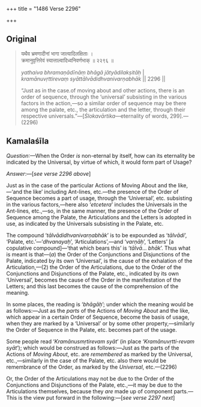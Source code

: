 +++
title = "1486 Verse 2296"

+++
## Original 
>
> यथैव भ्रमणादीनां भागा जात्यादिलक्षिताः ।  
> क्रमानुवृत्तिरेवं स्यात्ताल्वादिध्वनिवर्णभाक् ॥ २२९६ ॥ 
>
> *yathaiva bhramaṇādīnāṃ bhāgā jātyādilakṣitāḥ* \|  
> *kramānuvṛttirevaṃ syāttālvādidhvanivarṇabhāk* \|\| 2296 \|\| 
>
> “Just as in the case.of moving about and other actions, there is an order of sequence, through the ‘universal’ subsisting in the various factors in the action,—so a similar order of sequence may be there among the palate, etc., the articulation and the letter, through their respective universals.”—[*Ślokavārtika*—eternality of words, 299].—(2296)



## Kamalaśīla

*Question*:—When the Order *is* non-eternal by itself, how can its eternality be indicated by the Universal, by virtue of which, it would form part of Usage?

*Answer*:—[*see verse 2296 above*]

Just as in the case of the particular Actions of Moving About and the like,—‘and the like’ including Ant-lines, etc.—the presence of the Order of Sequence becomes a part of usage, through the ‘Universal’, etc. subsisting in the various factors,—here also ‘*etcetera*’ includes the Universals in the Ant-lines, etc.,—so, in the same manner, the presence of the Order of Sequence among the Palate, the Articulations and the Letters is adopted in use, as indicated by the Universals subsisting in the Palate, etc.

The compound ‘*tālvādidhvanivarṇabhāk*’ is to be expounded as ‘*tālvādi*’, ‘Palate, etc.’—‘*dhvanayaḥ*’, ‘Articulations’,—and ‘*varṇāḥ*’, ‘Letters’ [a copulative compound]—‘that which bears this’ is ‘*tālvā*... *bhāk*’. Thus what is meant is that—(*a*) the Order of the Conjunctions and Disjunctions of the Palate, indicated by its own ‘Universal’, is the cause of the exhalation of the Articulation,—(2) the Order of the Articulations, due to the Order of the Conjunctions and Disjunctions of the Palate, etc., indicated by its own ‘Universal’, becomes the cause of the Order in the manifestation of the Letters; and this last becomes the cause of the comprehension of the meaning.

In some places, the reading is ‘*bhāgāḥ*’; under which the meaning would be as follows:—Just as the *parts* of the Actions of *Moving About* and the like, which appear in a certain Order of Sequence, become the basis of usage, when they are marked by a ‘Universal’ or by some other property,—similarly the Order of Sequence in the Palate, etc. becomes part of the usage.

Some people read ‘*Kramānusmṛtirevam syāt*’ (in place ‘*Kramānuvṛtti-revam syāt*’); which would be construed as follows:—Just as the parts of the Actions of *Moving About*, etc. are *remembered* as marked by the Universal, etc.,—similarly in the case of the Palate, etc. also there would be remembrance of the Order, as marked by the *Universal*, etc.—(2296)

Or, the Order of the Articulations may not be due to the Order of the Conjunctions and Disjunctions of the Palate, etc.,—it may be due to the Articulations themselves, because they *are* made up of component parts.—This is the view put forward in the following:—[*see verse 2297 next*]


